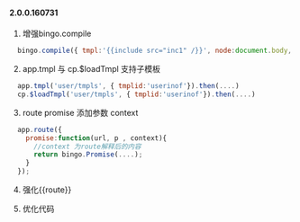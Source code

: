 #### 2.0.0.160731

1. 增强bingo.compile 

```javascript
  bingo.compile({ tmpl:'{{include src="inc1" /}}', node:document.body, ctrl:null}).then(....)
```

2. app.tmpl 与 cp.$loadTmpl 支持子模板 

```javascript
  app.tmpl('user/tmpls', { tmplid:'userinof'}).then(....)
  cp.$loadTmpl('user/tmpls', { tmplid:'userinof'}).then(....)
```

3. route promise 添加参数 context 

```javascript
  app.route({
	promise:function(url, p , context){
	  //context 为route解释后的内容
	  return bingo.Promise(....);
	}
  });
```

4. 强化{{route}} 

5. 优化代码 

